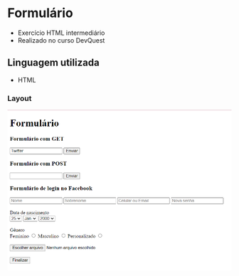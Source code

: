 # Formulário
- Exercício HTML intermediário
- Realizado no curso DevQuest

## Linguagem utilizada
- HTML

### Layout
<img src="./design/formulario.png" alt="layout formulário">